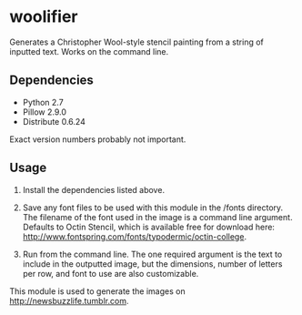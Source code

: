 # woolifier
Generates a Christopher Wool-style stencil painting from a string of inputted text. Works on the command line.

Dependencies
------------

  * Python 2.7
  * Pillow 2.9.0
  * Distribute 0.6.24


Exact version numbers probably not important.

Usage
-----

1. Install the dependencies listed above.

2. Save any font files to be used with this module in the /fonts directory. The filename of the font used in the image is a command line argument. Defaults to Octin Stencil, which is available free for download here: http://www.fontspring.com/fonts/typodermic/octin-college.

3. Run from the command line. The one required argument is the text to include in the outputted image, but the dimensions, number of letters per row, and font to use are also customizable.

This module is used to generate the images on http://newsbuzzlife.tumblr.com.
